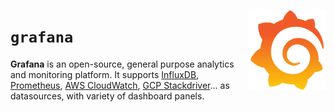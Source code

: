 <img src="https://github.com/grafana/grafana/raw/master/public/img/grafana_icon.svg?sanitize=true"
    alt="grafana logo"
    align="right" height="128"/>

`grafana`
=========
**Grafana** is an open-source, general purpose analytics and monitoring platform. It supports [InfluxDB](https://www.influxdata.com/), [Prometheus](https://prometheus.io/), [AWS CloudWatch](https://aws.amazon.com/cloudwatch/), [GCP Stackdriver](https://cloud.google.com/stackdriver/)... as datasources, with variety of dashboard panels.
